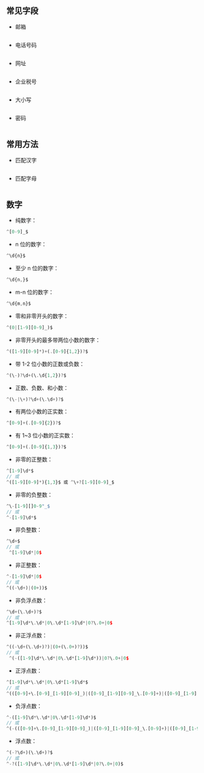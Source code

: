 ## 常见字段

- 邮箱

  ```javascript

  ```

- 电话号码

  ```javascript

  ```

- 网址

  ```javascript

  ```

- 企业税号

  ```javascript

  ```

- 大小写

  ```javascript

  ```

- 密码

  ```javascript
  
  ```

## 常用方法

-   匹配汉字

```javascript

```

-   匹配字母

```

```



## 数字

- 纯数字：

```javascript
^[0-9]_$
```

- n 位的数字：

```javascript
^\d{n}$
```

- 至少 n 位的数字：

```javascript
^\d{n,}$
```

- m-n 位的数字：

```javascript
^\d{m,n}$
```

- 零和非零开头的数字：

```javascript
^(0|[1-9][0-9]_)$
```

- 非零开头的最多带两位小数的数字：

```javascript
^([1-9][0-9]*)+(.[0-9]{1,2})?$
```

- 带 1-2 位小数的正数或负数：

```javascript
^(\-)?\d+(\.\d{1,2})?$
```

- 正数、负数、和小数：

```javascript
^(\-|\+)?\d+(\.\d+)?$
```

- 有两位小数的正实数：

```javascript
^[0-9]+(.[0-9]{2})?$
```

- 有 1~3 位小数的正实数：

```javascript
^[0-9]+(.[0-9]{1,3})?$
```

- 非零的正整数：

```javascript
^[1-9]\d*$
// 或
^([1-9][0-9]*){1,3}$ 或 ^\+?[1-9][0-9]_$
```

- 非零的负整数：

```javascript
^\-[1-9][]0-9"_$
// 或
^-[1-9]\d*$
```

- 非负整数：

```javascript
^\d+$
// 或
 ^[1-9]\d*|0$
```

- 非正整数：

```javascript
^-[1-9]\d*|0$
// 或
^((-\d+)|(0+))$
```

- 非负浮点数：

```javascript
^\d+(\.\d+)?$
// 或
^[1-9]\d*\.\d*|0\.\d*[1-9]\d*|0?\.0+|0$
```

- 非正浮点数：

```javascript
^((-\d+(\.\d+)?)|(0+(\.0+)?))$
// 或
 ^(-([1-9]\d*\.\d*|0\.\d*[1-9]\d*))|0?\.0+|0$
```

- 正浮点数：

```javascript
^[1-9]\d*\.\d*|0\.\d*[1-9]\d*$
// 或
^(([0-9]+\.[0-9]_[1-9][0-9]_)|([0-9]_[1-9][0-9]_\.[0-9]+)|([0-9]_[1-9][0-9]_))$
```

- 负浮点数：

```javascript
^-([1-9]\d*\.\d*|0\.\d*[1-9]\d*)$
// 或
^(-(([0-9]+\.[0-9]_[1-9][0-9]_)|([0-9]_[1-9][0-9]_\.[0-9]+)|([0-9]_[1-9][0-9]_)))$
```

- 浮点数：

```javascript
^(-?\d+)(\.\d+)?$
// 或
^-?([1-9]\d*\.\d*|0\.\d*[1-9]\d*|0?\.0+|0)$
```
